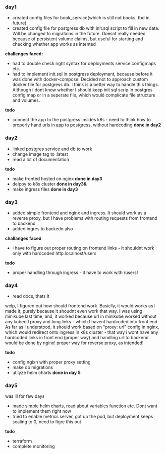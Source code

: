### day1
- created config files for book_service(which is still not books, tbd in future)
- created config file for postgress db with init.sql script to fill in new data. Will be changed to migrations in the future. Doesnt really needed because of persistent volume claims, but useful for starting and checking whether app works as intented

**challenges faced:**
- had to double check right syntax for deployments service configmaps etc.
- had to implement init.sql in postgress deployment, because before it was done with docker-compose. Decided not to approach custom docker file for postgress db. I think is a better way to handle this things. Although i dont know whether I should keep init sql scrip in postgres config map or in a seperate file, which would complicate file structure and volumes.

**todo**
- connect the app to the postgress insides k8s - need to think how to properly hand urls in app to postgress, without hardcoding **done in day2**


### day2
- linked postgres service and db to work
- change image tag to :latest
- read a lot of documentation

**todo**
- make fronted hosted on nginx **done in day3**
- delpoy to k8s cluster  **done in day3&**
- make ingress files **done in day3**


### day3
- added simple frontend and nginx and ingress. It should work as a reverse proxy, but I have problems with routing requests from frontend to backend
- added ingres to backedn also

**challanges faced**
- i have to figure out proper routing on frontend links - it shouldnt work only with hardcoded http:localhost/users

**todo**
- proper handling through ingress - it have to work with /users!

### day4
- read docs, thats it

welp, I figured out how should frontend work. Basiclly, it would works as I made it, purely because it shoudnt even work that way. I was using minikube last time, and, it worked because url in minikube worked without any kubectl proxy and long links - which I havent hardcoded into front end. 
As far as I understood, it should work based on "proxy: url" config in nginx, which would redirect onto ingress in k8s cluster - that way i wont have any hardcoded links in front end (proper way) and handling url to backend would be done by nginx! proper way for reverse proxy, as intended!

**todo** 
- config ngixn with proper proxy setting
- make db migrations
- utilyze helm charts **done in day 5**


### day5
was ill for few days

- made simple helm charts, read about variables function etc. Dont want to implement them right now
- tried to enable metrics server, got up the pod, but deployment keeps scaling to 0, need to figre this out

**todo** 
 - terraform
 - complete monitoring